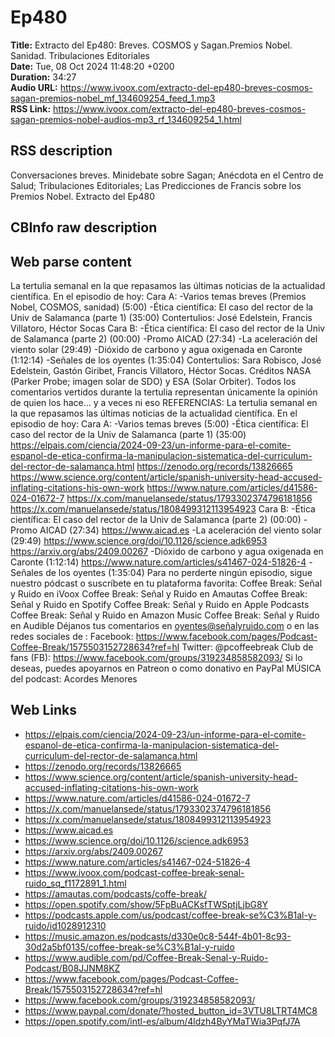 # Ep480  
**Title:** Extracto del Ep480: Breves. COSMOS y Sagan.Premios Nobel. Sanidad. Tribulaciones Editoriales  
**Date:** Tue, 08 Oct 2024 11:48:20 +0200  
**Duration:** 34:27  
**Audio URL:** https://www.ivoox.com/extracto-del-ep480-breves-cosmos-sagan-premios-nobel_mf_134609254_feed_1.mp3  
**RSS Link:** https://www.ivoox.com/extracto-del-ep480-breves-cosmos-sagan-premios-nobel-audios-mp3_rf_134609254_1.html  

## RSS description
Conversaciones breves. Minidebate sobre Sagan; Anécdota en el Centro de Salud; Tribulaciones Editoriales; Las Predicciones de Francis sobre los Premios Nobel. Extracto del Ep480

## CBInfo raw description


## Web parse content
La tertulia semanal en la que repasamos las últimas noticias de la actualidad científica. En el episodio de hoy: Cara A: -Varios temas breves (Premios Nobel, COSMOS, sanidad) (5:00) -Ética científica: El caso del rector de la Univ de Salamanca (parte 1) (35:00) Contertulios: José Edelstein, Francis Villatoro, Héctor Socas Cara B: -Ética científica: El caso del rector de la Univ de Salamanca (parte 2) (00:00) -Promo AICAD (27:34) -La aceleración del viento solar (29:49) -Dióxido de carbono y agua oxigenada en Caronte (1:12:14) -Señales de los oyentes (1:35:04) Contertulios: Sara Robisco, José Edelstein, Gastón Giribet, Francis Villatoro, Héctor Socas. Créditos NASA (Parker Probe; imagen solar de SDO) y ESA (Solar Orbiter). Todos los comentarios vertidos durante la tertulia representan únicamente la opinión de quien los hace… y a veces ni eso REFERENCIAS: La tertulia semanal en la que repasamos las últimas noticias de la actualidad científica. En el episodio de hoy: Cara A: -Varios temas breves (5:00) -Ética científica: El caso del rector de la Univ de Salamanca (parte 1) (35:00) https://elpais.com/ciencia/2024-09-23/un-informe-para-el-comite-espanol-de-etica-confirma-la-manipulacion-sistematica-del-curriculum-del-rector-de-salamanca.html https://zenodo.org/records/13826665 https://www.science.org/content/article/spanish-university-head-accused-inflating-citations-his-own-work https://www.nature.com/articles/d41586-024-01672-7 https://x.com/manuelansede/status/1793302374796181856 https://x.com/manuelansede/status/1808499312113954923 Cara B: -Ética científica: El caso del rector de la Univ de Salamanca (parte 2) (00:00) -Promo AICAD (27:34) https://www.aicad.es -La aceleración del viento solar (29:49) https://www.science.org/doi/10.1126/science.adk6953 https://arxiv.org/abs/2409.00267 -Dióxido de carbono y agua oxigenada en Caronte (1:12:14) https://www.nature.com/articles/s41467-024-51826-4 -Señales de los oyentes (1:35:04) Para no perderte ningún episodio, sigue nuestro pódcast o suscríbete en tu plataforma favorita: Coffee Break: Señal y Ruido en iVoox Coffee Break: Señal y Ruido en Amautas Coffee Break: Señal y Ruido en Spotify Coffee Break: Señal y Ruido en Apple Podcasts Coffee Break: Señal y Ruido en Amazon Music Coffee Break: Señal y Ruido en Audible Déjanos tus comentarios en oyentes@señalyruido.com o en las redes sociales de : Facebook: https://www.facebook.com/pages/Podcast-Coffee-Break/1575503152728634?ref=hl Twitter: @pcoffeebreak Club de fans (FB): https://www.facebook.com/groups/319234858582093/ Si lo deseas, puedes apoyarnos en Patreon o como donativo en PayPal MÚSICA del podcast: Acordes Menores

## Web Links
- https://elpais.com/ciencia/2024-09-23/un-informe-para-el-comite-espanol-de-etica-confirma-la-manipulacion-sistematica-del-curriculum-del-rector-de-salamanca.html
- https://zenodo.org/records/13826665
- https://www.science.org/content/article/spanish-university-head-accused-inflating-citations-his-own-work
- https://www.nature.com/articles/d41586-024-01672-7
- https://x.com/manuelansede/status/1793302374796181856
- https://x.com/manuelansede/status/1808499312113954923
- https://www.aicad.es
- https://www.science.org/doi/10.1126/science.adk6953
- https://arxiv.org/abs/2409.00267
- https://www.nature.com/articles/s41467-024-51826-4
- https://www.ivoox.com/podcast-coffee-break-senal-ruido_sq_f1172891_1.html
- https://amautas.com/podcasts/coffe-break/
- https://open.spotify.com/show/5FpBuACKsfTWSptjLjbG8Y
- https://podcasts.apple.com/us/podcast/coffee-break-se%C3%B1al-y-ruido/id1028912310
- https://music.amazon.es/podcasts/d330e0c8-544f-4b01-8c93-30d2a5bf0135/coffee-break-se%C3%B1al-y-ruido
- https://www.audible.com/pd/Coffee-Break-Senal-y-Ruido-Podcast/B08JJNM8KZ
- https://www.facebook.com/pages/Podcast-Coffee-Break/1575503152728634?ref=hl
- https://www.facebook.com/groups/319234858582093/
- https://www.paypal.com/donate/?hosted_button_id=3VTU8LTRT4MC8
- https://open.spotify.com/intl-es/album/4ldzh4ByYMaTWia3PqfJ7A